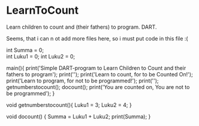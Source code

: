 LearnToCount
============

Learn children to count and (their fathers) to program.  DART.


Seems, that i can n ot add more files here, so i must put code in this file   :(


  int Summa   = 0;  
  int Luku1   = 0;
  int Luku2   = 0;



main(){
  print('Simple DART-program to Learn Children to Count and their fathers to program');
  print('');
  print('Learn to count, for to be Counted On!');
  print('Learn to program, for not to be programmed!'); 
  print('');
  getnumberstocount();
  docount();
  print('You are counted on, You are not to be programmed');
}

void getnumberstocount(){
  Luku1 = 3;
  Luku2 = 4;
}

void docount() {
  Summa = Luku1 + Luku2;
  print(Summa); 
}
